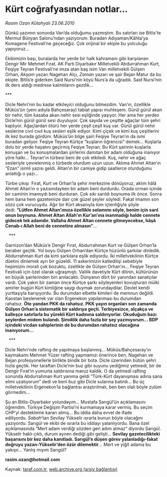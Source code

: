 # Kürt coğrafyasından notlar...  

*Rasim Ozan Kütahyalı 23.06.2010*

<div class="yazi">
<p>Dünkü yazımın sonunda Van’da olduğumu yazmıştım. Bu satırları ise Bitlis’te Mermut Bünyan Salonu’ndan yazıyorum. Buradan Adıyaman/Kâhta’ya Komagene Festivali’ne geçeceğiz. Çok orijinal bir ekiple bu yolculuğu yapıyoruz...</p>
<p>Ekibimizin başı, buralarda her yerde bir halk kahramanı gibi karşılanan Dengir Mir Mehmet Fırat. AK Parti Diyarbakır Milletvekili Abdurrahman Kurt, Feqiye Teyran Festivali’ne imza atan baş isim Van milletvekili Gülşen Orhan, <i>Akşam</i> yazarı Nagehan Alçı, <i>Zaman</i> yazarı ve şair Bejan Matur da bu ekipte. Bitlis’e giderken Said Nursi’nin köyü Nurs’a da uğradık. Said Nursi’nin ilk ders aldığı medrese kalıntılarını gezdik...</p>
<p>***</p>
<p>Dicle Nehri’nin bu kadar etkileyici olduğunu bilmezdim. Van’ın, özellikle Müküs’ün (yeni adıyla Bahçesaray) tabiat yapısı muhteşem. Gürül gürül akan bir nehir, tüm kasaba akan nehir sesi eşliğinde yaşıyor. Her ama her yerden Dicle’nin gürül gürül sesi duyuluyor. Çok sayıda ve çeşitte ağaçlar tüm şehri kaplıyor. Ağaçlardan ötürü her yerde çeşit çeşit kuş var. Gürül gürül nehir seslerine cıvıl cıvıl kuş sesleri eşlik ediyor. Kimi çiçek ve kimi kuş çeşitlerini ilk kez burada gördüm. Müküs’ün bilge şairi Feqiye Teyran’ın da ismi buradan geliyor. Feqiye Teyran Kürtçe “kuşların öğrencisi” demek... Kuşlarla dolu bir yerde hayatını geçirmiş Feqiye Teyran. Bu Kürt şairinin kuşlarla konuşan ve bu konuşmalardan şiirlerini damıtan bir adam olduğuna inanıyor yöre halkı... Teyran’ın türbesi beni de çok etkiledi. Kuş, nehir ve ağaç sesleriyle çevrelenmiş o türbede oturdum uzun uzun. Aklıma Ahmet Altan’ın “Ezan” isimli yazısı geldi. Altan’ın bir camiye gidip saatlerce oturduğunu anlattığı o yazı...</p>
<p>Türbe çıkışı  Fırat, Kurt ve Orhan’la şehir merkezine dönüyoruz, aklım hâlâ Ahmet Altan’ın o yazısındayken bir adam beni durdurdu. Orada orman içinde bir caminin imamıydı beni durduran. Çok sıkı sarıldı boynuma ilk önce. Sonra hem bana hem gazetemize dair çok güzel şeyler söyledi. Fakat imamın son sözü çok vurucuydu. Ağır bir Kürt aksanıyla tüm içtenliğiyle şöyle dedi: <b>“Lütfen Ahmet Altan’ımıza özellikle selamımı söyle, benim için sarıl onun boynuna. Ahmet Altan Allah’ın Kur’an’ına inanmadığı halde cennete gidecek tek adamdır. Vallaha Ahmet Altan cennete gitmeyecekse, hâşâ Cenab-ı Allah beni de cennetine almasın”</b>...</p>
<p>   ***</p>
<p>Garnizon’dan Müküs’e Dengir Fırat, Abdurrahman Kurt ve Gülşen Orhan’la beraber geçtik. Yol boyu Gülşen Orhan’dan Kürtçe hüzünlü şarkılar dinledik. Abdurrahman Kurt da kimi şarkılara eşlik ediyordu. İki milletvekilinin Kürtçe düetini dinlemek ayrı bir güzeldi. 11 askerimizin katledilişi sebebiyle hepimizin morali çok bozuktu, özellikle de Gülşen Orhan’ın... Feqiye Teyran Festivali için özel olarak uğraşmıştı. Valilik davetiyle Kürt dilinin, kültürünün en büyük şairlerinden biri anılacaktı. Dünyanın dört bir yanından sanatçılar vardı. Çok yakın bir zaman önce Kürtçe şarkı söyleyenleri kovuşturan mülki amirler bugün Kürt kimliğine saygı duymak zorundaydılar. Devlet kendi yurttaşıyla barışıyordu. Bu durumdan elbette kimileri de memnun değildi. Kaostan beslenerek var olan Ergenekon yapılanması bu durumdan rahatsız. <b>Öte yandan PKK da rahatsız. PKK yayın organları son zamanda Gülşen Orhan’a sistematik bir saldırıya geçti. Terbiyesizce, alçakça ve kalleşçe satırlarla bu yürekli Kürt kadınına saldırıyorlar. Okuduğum bazı şeylerden midem bulandı. Şimdilik daha fazla bir şey yazmıyorum... BDP içindeki vicdan sahiplerinin de bu durumdan rahatsız olacağına inanıyorum...</b></p>
<p>   ***</p>
<p>Dicle Nehri’nde rafting de yapılmaya başlanmış... Müküs/Bahçesaray’ın kaymakamı Mehmet Yüzer rafting yapmamızı önerince ben, Nagehan ve Bejan profesyonellerle birlikte bindik bir bota. Dicle üzerinden bütün şehri hızla geçtik. Her taraftan Dicle’nin buz gibi suyunu yediğimiz yetmedi, bir de Dengir Fırat’ın yumurta saldırısına maruz kaldık. O da yetmedi rafting sonunda Abdurrahman Kurt yanıma geldi “Türk-Kürt dayanışması adına sana elimi uzatıyorum” dedi ve beni buz gibi Dicle sularına batırdı... Bu üç milletvekilinin Ergenekon’la bağlantısı araştırılmalı, ben ben olalı böyle zulüm görmedim...</p>
<p>Şu an Bitlis-Diyarbakır yolundayım... Mustafa Sarıgül’ün açıklamasını öğrendim. Türkiye Değişim Partisi’ni kurmamaya karar vermiş. Bu seçim CHP’yi destekleme kararı almış... Bu iddia daha evvel de ifade ediliyordu. <i>Sabah</i>’tan Sevilay Yükselir ısrarla bunun böyle olacağını yazıyordu. Sarıgül ve ekibi de ısrarla bu iddiayı yalanlıyordu. Bana özel açıklamasında “Mert adam verdiği sözden geri adım atmaz” diyordu Sarıgül. Yükselir haklı çıktı, durum aynen dediği gibi gelişti... <b>Sevilay gazetecilikteki başarısını bir kez daha kanıtladı. Sarıgül’e düşen görev yalanladığı-fakat doğruyu yazan-Yükselir’den özür dilemektir</b>... Mert ve yiğit adama bu yakışır... Yanlış mıyım Sarıgül?</p>
<p><b>rasim.ozan@hotmail.com</b></p></div>

Kaynak: [taraf.com.tr](http://www.taraf.com.tr:80/rasim-ozan-kutahyali/makale-kurt-cografyasindan-notlar.htm), [web.archive.org (arşiv bağlantısı)](http://web.archive.org/web/20100626104631/http://www.taraf.com.tr:80/rasim-ozan-kutahyali/makale-kurt-cografyasindan-notlar.htm)

